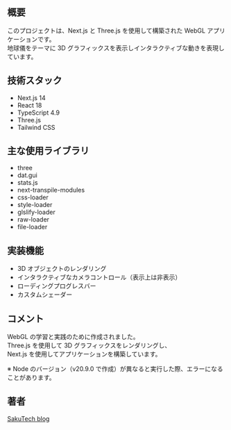 ## 概要

このプロジェクトは、Next.js と Three.js を使用して構築された WebGL アプリケーションです。  
地球儀をテーマに 3D グラフィックスを表示しインタラクティブな動きを表現しています。

## 技術スタック

- Next.js 14
- React 18
- TypeScript 4.9
- Three.js
- Tailwind CSS

## 主な使用ライブラリ

- three
- dat.gui
- stats.js
- next-transpile-modules
- css-loader
- style-loader
- glslify-loader
- raw-loader
- file-loader

## 実装機能

- 3D オブジェクトのレンダリング
- インタラクティブなカメラコントロール（表示上は非表示）
- ローディングプログレスバー
- カスタムシェーダー

## コメント

WebGL の学習と実践のために作成されました。  
Three.js を使用して 3D グラフィックスをレンダリングし、  
Next.js を使用してアプリケーションを構築しています。

※ Node のバージョン（v20.9.0 で作成）が異なると実行した際、エラーになることがあります。

## 著者

[SakuTech blog](https://github.com/n-sakuma39/)
